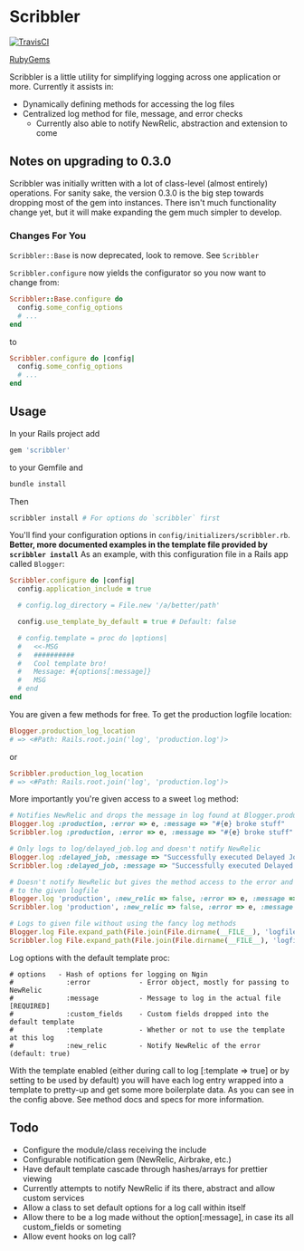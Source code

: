 # Scribbler

[![TravisCI](https://secure.travis-ci.org/jphenow/scribbler.png "TravisCI")](http://travis-ci.org/jphenow/scribbler "Travis-CI Scribbler")

[RubyGems](https://rubygems.org/gems/scribbler)

Scribbler is a little utility for simplifying logging across one application or more.
Currently it assists in:

* Dynamically defining methods for accessing the log files
* Centralized log method for file, message, and error checks
  - Currently also able to notify NewRelic, abstraction and extension to come

## Notes on upgrading to 0.3.0

Scribbler was initially written with a lot of class-level (almost entirely) operations.
For sanity sake, the version 0.3.0 is the big step towards dropping most of the gem into
instances. There isn't much functionality change yet, but it will make expanding the gem much
simpler to develop.

### Changes For You

`Scribbler::Base` is now deprecated, look to remove. See `Scribbler`

`Scribbler.configure` now yields the configurator so you now want to change from:

```ruby
Scribbler::Base.configure do
  config.some_config_options
  # ...
end
```

to

```ruby
Scribbler.configure do |config|
  config.some_config_options
  # ...
end
```

## Usage

In your Rails project add

```ruby
gem 'scribbler'
```

to your Gemfile and

```bash
bundle install
```

Then

```bash
scribbler install # For options do `scribbler` first
```

You'll find your configuration options in `config/initializers/scribbler.rb`.
**Better, more documented examples in the template file provided by `scribbler install`**
As an example, with this configuration file in a Rails app called `Blogger`:

```ruby
Scribbler.configure do |config|
  config.application_include = true

  # config.log_directory = File.new '/a/better/path'

  config.use_template_by_default = true # Default: false

  # config.template = proc do |options|
  #   <<-MSG
  #   ##########
  #   Cool template bro!
  #   Message: #{options[:message]}
  #   MSG
  # end
end
```

You are given a few methods for free. To get the production logfile location:

```ruby
Blogger.production_log_location
# => <#Path: Rails.root.join('log', 'production.log')>
```

or

```ruby
Scribbler.production_log_location
# => <#Path: Rails.root.join('log', 'production.log')>
```

More importantly you're given access to a sweet `log` method:

```ruby
# Notifies NewRelic and drops the message in log found at Blogger.production_log_location
Blogger.log :production, :error => e, :message => "#{e} broke stuff"
Scribbler.log :production, :error => e, :message => "#{e} broke stuff"

# Only logs to log/delayed_job.log and doesn't notify NewRelic
Blogger.log :delayed_job, :message => "Successfully executed Delayed Job"
Scribbler.log :delayed_job, :message => "Successfully executed Delayed Job"

# Doesn't notify NewRelic but gives the method access to the error and logs the message
# to the given logfile
Blogger.log 'production', :new_relic => false, :error => e, :message => "#{e} broke stuff"
Scribbler.log 'production', :new_relic => false, :error => e, :message => "#{e} broke stuff"

# Logs to given file without using the fancy log methods
Blogger.log File.expand_path(File.join(File.dirname(__FILE__), 'logfile.log')), :message => "#{e} broke stuff"
Scribbler.log File.expand_path(File.join(File.dirname(__FILE__), 'logfile.log')), :message => "#{e} broke stuff"
```

Log options with the default template proc:

```
# options   - Hash of options for logging on Ngin
#             :error            - Error object, mostly for passing to NewRelic
#             :message          - Message to log in the actual file [REQUIRED]
#             :custom_fields    - Custom fields dropped into the default template
#             :template         - Whether or not to use the template at this log
#             :new_relic        - Notify NewRelic of the error (default: true)
```

With the template enabled (either during call to log [:template => true] or by setting to
be used by default) you will have each log entry wrapped into a template to pretty-up and
get some more boilerplate data. As you can see in the config above. See method
docs and specs for more information.

## Todo

* Configure the module/class receiving the include
* Configurable notification gem (NewRelic, Airbrake, etc.)
* Have default template cascade through hashes/arrays for prettier viewing
* Currently attempts to notify NewRelic if its there, abstract and allow custom services
* Allow a class to set default options for a log call within itself
* Allow there to be a log made without the option[:message], in case its all custom_fields or someting
* Allow event hooks on log call?
